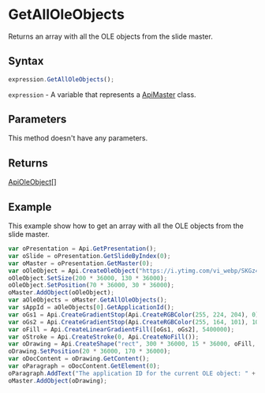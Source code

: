 # GetAllOleObjects

Returns an array with all the OLE objects from the slide master.

## Syntax

```javascript
expression.GetAllOleObjects();
```

`expression` - A variable that represents a [ApiMaster](../ApiMaster.md) class.

## Parameters

This method doesn't have any parameters.

## Returns

[ApiOleObject](../../ApiOleObject/ApiOleObject.md)[]

## Example

This example show how to get an array with all the OLE objects from the slide master.

```javascript editor-
var oPresentation = Api.GetPresentation();
var oSlide = oPresentation.GetSlideByIndex(0);
var oMaster = oPresentation.GetMaster(0);
var oOleObject = Api.CreateOleObject("https://i.ytimg.com/vi_webp/SKGz4pmnpgY/sddefault.webp", 130 * 36000, 90 * 36000, "https://youtu.be/SKGz4pmnpgY", "asc.{38E022EA-AD92-45FC-B22B-49DF39746DB4}");
oOleObject.SetSize(200 * 36000, 130 * 36000);
oOleObject.SetPosition(70 * 36000, 30 * 36000);
oMaster.AddObject(oOleObject);
var aOleObjects = oMaster.GetAllOleObjects();
var sAppId = aOleObjects[0].GetApplicationId();
var oGs1 = Api.CreateGradientStop(Api.CreateRGBColor(255, 224, 204), 0);
var oGs2 = Api.CreateGradientStop(Api.CreateRGBColor(255, 164, 101), 100000);
var oFill = Api.CreateLinearGradientFill([oGs1, oGs2], 5400000);
var oStroke = Api.CreateStroke(0, Api.CreateNoFill());
var oDrawing = Api.CreateShape("rect", 300 * 36000, 15 * 36000, oFill, oStroke);
oDrawing.SetPosition(20 * 36000, 170 * 36000);
var oDocContent = oDrawing.GetContent();
var oParagraph = oDocContent.GetElement(0);
oParagraph.AddText("The application ID for the current OLE object: " + sAppId);
oMaster.AddObject(oDrawing);
```
